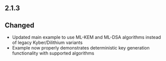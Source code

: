 ## 2.1.3

## Changed
- Updated main example to use ML-KEM and ML-DSA algorithms instead of legacy Kyber/Dilithium variants
- Example now properly demonstrates deterministic key generation functionality with supported algorithms